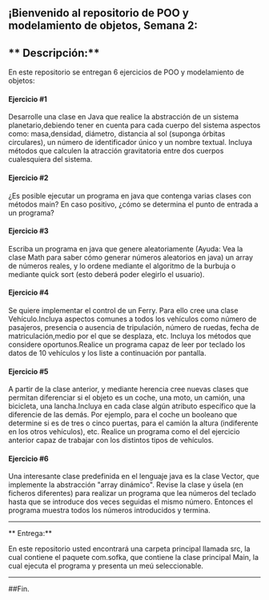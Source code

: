 ## ¡Bienvenido al repositorio de POO y modelamiento de objetos, Semana 2:
** Descripción:**
------------
En este repositorio se entregan 6 ejercicios de POO y modelamiento de objetos:

#### Ejercicio #1
Desarrolle una clase en Java que realice la abstracción de un sistema planetario,debiendo tener en cuenta para cada cuerpo del sistema aspectos como: masa,densidad, diámetro, distancia al sol (suponga órbitas circulares), un número de identificador único y un nombre textual. Incluya métodos que calculen la atracción gravitatoria entre dos cuerpos cualesquiera del sistema.

#### Ejercicio #2
¿Es posible ejecutar un programa en java que contenga varias clases con métodos main? En caso positivo, ¿cómo se determina el punto de entrada a un programa?

#### Ejercicio #3
Escriba un programa en java que genere aleatoriamente (Ayuda: Vea la clase Math para saber cómo generar números aleatorios en java) un array de números reales, y lo ordene mediante el algoritmo de la burbuja o mediante quick sort (esto deberá poder elegirlo el usuario).

#### Ejercicio #4
Se quiere implementar el control de un Ferry. Para ello cree una clase Vehículo.Incluya aspectos comunes a todos los vehículos como número de pasajeros, presencia o ausencia de tripulación, número de ruedas, fecha de matriculación,medio por el que se desplaza, etc. Incluya los métodos que considere oportunos.Realice un programa capaz de leer por teclado los datos de 10 vehículos y los liste a continuación por pantalla.

#### Ejercicio #5
A partir de la clase anterior, y mediante herencia cree nuevas clases que permitan diferenciar si el objeto es un coche, una moto, un camión, una bicicleta, una lancha.Incluya en cada clase algún atributo específico que la diferencie de las demás. Por ejemplo, para el coche un booleano que determine si es de tres o cinco puertas, para el camión la altura (indiferente en los otros vehículos), etc. Realice un programa como el del ejercicio anterior capaz de trabajar con los distintos tipos de vehículos.

#### Ejercicio #6
Una interesante clase predefinida en el lenguaje java es la clase Vector, que implemente la abstracción "array dinámico". Revise la clase y úsela (en ficheros diferentes) para realizar un programa que lea números del teclado hasta que se introduce dos veces seguidas el mismo número. Entonces el programa muestra todos los números introducidos y termina.

------------
** Entrega:**

En este repositorio usted encontrará una carpeta principal llamada src, la cual contiene el paquete com.sofka, que contiene la clase principal Main, la cual ejecuta el programa y presenta un meú seleccionable.

------------

##Fin.
